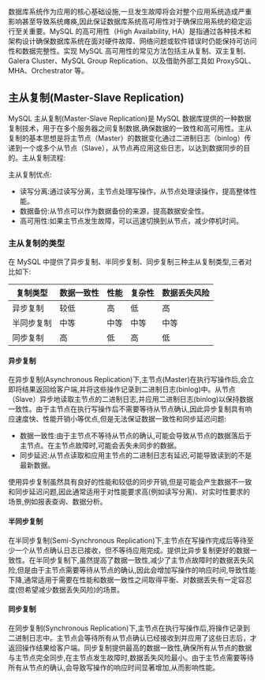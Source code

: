 数据库系统作为应用的核心基础设施,一旦发生故障将会对整个应用系统造成严重影响甚至导致系统瘫痪,因此保证数据库系统高可用性对于确保应用系统的稳定运行至关重要。MySQL 的高可用性（High Availability, HA）是指通过各种技术和架构设计确保数据库系统在面对硬件故障、网络问题或软件错误时仍能保持可访问性和数据完整性。实现 MySQL 高可用性的常见方法包括主从复制、双主复制、Galera Cluster、MySQL Group Replication、以及借助外部工具如 ProxySQL、MHA、Orchestrator 等。

## 主从复制(Master-Slave Replication)

MySQL 主从复制(Master-Slave Replication)是 MySQL 数据库提供的一种数据复制技术，用于在多个服务器之间复制数据,确保数据的一致性和高可用性。主从复制的基本思想是将主节点（Master）的数据变化通过二进制日志（binlog）传递到一个或多个从节点（Slave），从节点再应用这些日志，以达到数据同步的目的。主从复制流程:

主从复制优点:

- 读写分离:通过读写分离，主节点处理写操作，从节点处理读操作，提高整体性能。
- 数据备份:从节点可以作为数据备份的来源，提高数据安全性。
- 高可用性:如果主节点发生故障，可以迅速切换到从节点，减少停机时间。

### 主从复制的类型

在 MySQL 中提供了异步复制、半同步复制、同步复制三种主从复制类型,三者对比如下:

| 复制类型   | 数据一致性 | 性能 | 复杂性 | 数据丢失风险 |
| ---------- | ---------- | ---- | ------ | ------------ |
| 异步复制   | 较低       | 高   | 低     | 高           |
| 半同步复制 | 中等       | 中等 | 中等   | 中等         |
| 同步复制   | 高         | 低   | 高     | 低           |

#### 异步复制

在异步复制(Asynchronous Replication)下,主节点(Master)在执行写操作后,会立即将结果返回给客户端,并将这些操作记录到二进制日志(binlog)中。从节点（Slave）异步地读取主节点的二进制日志,并应用二进制日志(binlog)以保持数据一致性。由于主节点在执行写操作后不需要等待从节点确认,因此异步复制具有响应速度快、性能开销小等优点,但是无法保证数据一致性和同步延迟问题:

- 数据一致性:由于主节点不等待从节点的确认,可能会导致从节点的数据落后于主节点。在主节点故障时,可能会丢失未同步的数据。
- 同步延迟:从节点读取和应用主节点的二进制日志有延迟,可能导致读到的不是最新数据。

使用异步复制虽然具有良好的性能和较低的同步开销,但是可能会产生数据不一致和同步延迟问题,因此通常适用于对性能要求高(例如读写分离)、对实时性要求的场景,例如报表查询、数据分析。

#### 半同步复制

在半同步复制(Semi-Synchronous Replication)下,主节点在写操作完成后等待至少一个从节点确认日志已接收，但不等待应用完成。提供比异步复制更好的数据一致性。在半同步复制下,虽然提高了数据一致性,减少了主节点故障时的数据丢失风险,但是由于主节点需要等待从节点的确认,因此会增加写操作的响应时间,导致性能下降,通常适用于需要在性能和数据一致性之间取得平衡、对数据丢失有一定容忍度(但希望减少数据丢失风险)的场景。

#### 同步复制

在同步复制(Synchronous Replication)下,主节点在执行写操作后,将操作记录到二进制日志中。主节点会等待所有从节点确认已经接收到并应用了这些日志后，才返回操作结果给客户端。同步复制提供最高的数据一致性,确保所有从节点的数据与主节点完全同步,在主节点发生故障时,数据丢失风险最小。由于主节点需要等待所有从节点的确认,会导致写操作的响应时间显著增加,从而影响性能。
